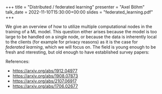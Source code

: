 +++
title = "Distributed / federated learning"
presenter = "Axel Böhm"
talk_date = 2022-11-10T15:30:00+00:00
slides = "federated_learning.pdf"
+++

We give an overview of how to utilize multiple computational nodes in the training of a ML model. 
This question either arises because the model is too large to be handled on a single node, or because the data is inherently local to the clients (for example for privacy reasons) as it is the case for *federated learning*, which we will focus on. 
The field is young enough to be fresh and  nteresting, but old enough to have established survey papers: 

References: 
- <https://arxiv.org/abs/1912.04977>
- <https://arxiv.org/abs/1908.07873>
- <https://arxiv.org/abs/2107.06917>
- <https://arxiv.org/abs/1706.02677>